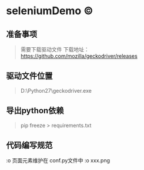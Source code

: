 # seleniumDemo &copy;

## 准备事项
> 需要下载驱动文件
> 下载地址：https://github.com/mozilla/geckodriver/releases
## 驱动文件位置 
> D:\Python27\geckodriver.exe

## 导出python依赖
>pip freeze > requirements.txt

## 代码编写规范

:o 页面元素维护在 conf.py文件中
:o xxx.png
